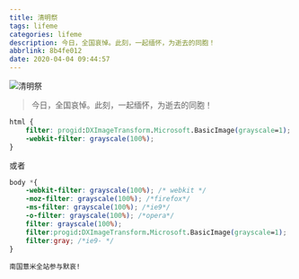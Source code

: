 ```yaml
---
title: 清明祭
tags: lifeme
categories: lifeme
description: 今日，全国哀悼。此刻，一起缅怀，为逝去的同胞！
abbrlink: 8b4fe012
date: 2020-04-04 09:44:57
---
```


![清明祭](https://image.eelve.com/eblog/20200404.jpg)

>今日，全国哀悼。此刻，一起缅怀，为逝去的同胞！

```css
html {
    filter: progid:DXImageTransform.Microsoft.BasicImage(grayscale=1);
    -webkit-filter: grayscale(100%);
}
```
或者

```css
body *{
    -webkit-filter: grayscale(100%); /* webkit */
    -moz-filter: grayscale(100%); /*firefox*/
    -ms-filter: grayscale(100%); /*ie9*/
    -o-filter: grayscale(100%); /*opera*/
    filter: grayscale(100%);
    filter:progid:DXImageTransform.Microsoft.BasicImage(grayscale=1); 
    filter:gray; /*ie9- */
}
```

    南国薏米全站参与默哀!
